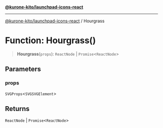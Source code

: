 [**@kurone-kito/launchpad-icons-react**](../README.md)

***

[@kurone-kito/launchpad-icons-react](../globals.md) / Hourgrass

# Function: Hourgrass()

> **Hourgrass**(`props`): `ReactNode` \| `Promise`\<`ReactNode`\>

## Parameters

### props

`SVGProps`\<`SVGSVGElement`\>

## Returns

`ReactNode` \| `Promise`\<`ReactNode`\>
